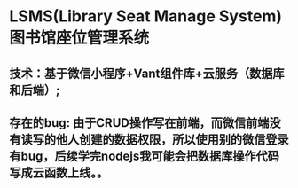 # LSMS(Library Seat Manage System)图书馆座位管理系统
## 技术：基于微信小程序+Vant组件库+云服务（数据库和后端）;
## 存在的bug: 由于CRUD操作写在前端，而微信前端没有读写的他人创建的数据权限，所以使用别的微信登录有bug，后续学完nodejs我可能会把数据库操作代码写成云函数上线。。

